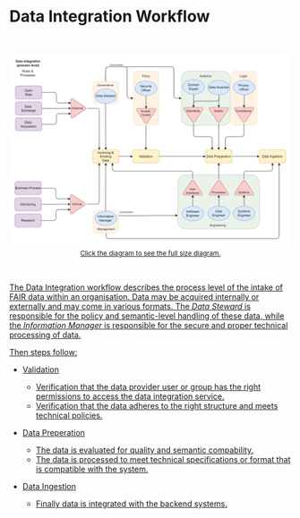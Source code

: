 # Data Integration Workflow

</br>

<p align = "center">
<a href=".\_static\img\dataintegration.png">
<img src=".\_static\img\dataintegration.png" width="740" />
</br>
 <small>Click the diagram to see the full size diagram.</small>
</p>

</br>

The Data Integration workflow describes the process level of the intake of FAIR data within an organisation. Data may be acquired internally or externally and may come in various formats. The _Data Steward_ is responsible for the policy and semantic-level handling of these data, while the _Information Manager_ is responsible for the secure and proper technical processing of data.

Then steps follow:
* Validation
  * Verification that the data provider user or group has the right permissions to access the data integration service. 
  * Verification that the data adheres to the right structure and meets technical policies.

* Data Preperation
  * The data is evaluated for quality and semantic compability. 
  * The data is processed to meet technical specifications or format that is compatible with the system.

* Data Ingestion
  * Finally data is integrated with the backend systems.
